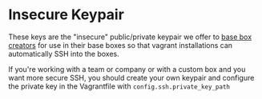 # Insecure Keypair

These keys are the "insecure" public/private keypair we offer to
[base box creators](http://docs.vagrantup.com/v2/boxes/base.html) for use in their base boxes so that
vagrant installations can automatically SSH into the boxes.

If you're working with a team or company or with a custom box and
you want more secure SSH, you should create your own keypair
and configure the private key in the Vagrantfile with
`config.ssh.private_key_path`
